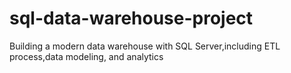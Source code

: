 # sql-data-warehouse-project
Building a modern data warehouse with SQL Server,including ETL process,data modeling, and analytics
